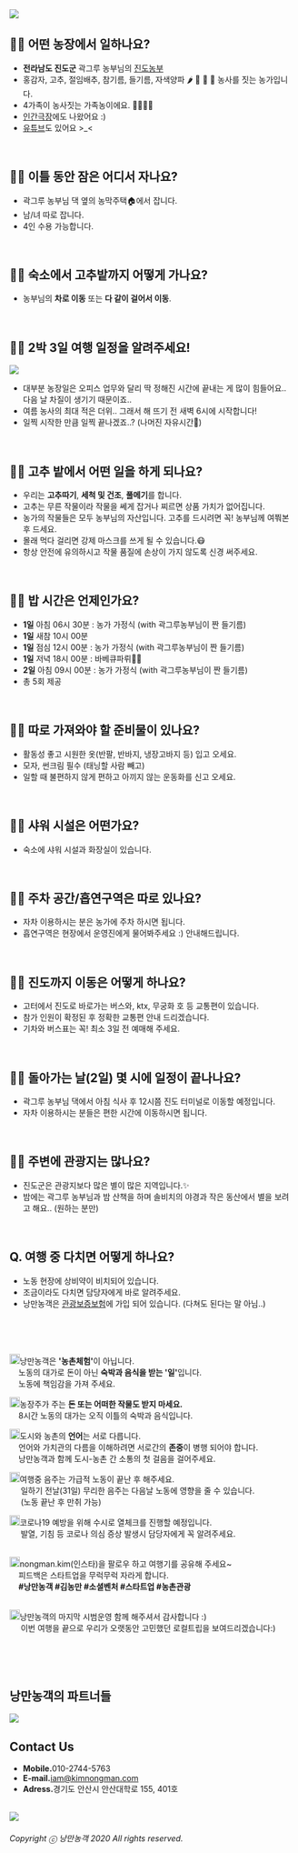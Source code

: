 <img src="https://raw.githubusercontent.com/SUWANKIM/ReadMe_last/master/main.jpeg">

<br>

## 👩‍🌾 어떤 농장에서 일하나요? 
- <b>전라남도 진도군</b> 곽그루 농부님의 [진도농부](https://smartstore.naver.com/jindomiss) 
- 홍감자, 고추, 절임배추, 참기름, 들기름, 자색양파 🌶 🧅 🥬 🥔 농사를 짓는 농가입니다.
- 4가족이 농사짓는 가족농이에요. 👨‍👩‍👦‍👦
- [인간극장](http://mylovekbs.kbs.co.kr/index.html?source=mylovekbs&sname=mylovekbs&stype=magazine&contents_id=70000000287406)에도 나왔어요 :) 
- [유튜브](https://www.youtube.com/channel/UCrdArwdOLdNiIVE4lnMZunA)도 있어요 >_<
<br>

## 👩‍🌾 이틀 동안 잠은 어디서 자나요? 
- 곽그루 농부님 댁 옆의 농막주택🏠에서 잡니다.
- 남/녀 따로 잡니다.
- 4인 수용 가능합니다.

<br>

## 👩‍🌾 숙소에서 고추밭까지 어떻게 가나요?
- 농부님의 <b>차로 이동</b> 또는 <b>다 같이 걸어서 이동</b>.

<br>

## 👩‍🌾 2박 3일 여행 일정을 알려주세요!
<img src="https://github.com/SUWANKIM/ReadMe_last/blob/master/program.png">

- 대부분 농장일은 오피스 업무와 달리 딱 정해진 시간에 끝내는 게 많이 힘들어요.. 다음 날 차질이 생기기 때문이죠..
- 여름 농사의 최대 적은 더위.. 그래서 해 뜨기 전 새벽 6시에 시작합니다!
- 일찍 시작한 만큼 일찍 끝나겠죠..? (나머진 자유시간🧘)

<br>

## 👩‍🌾 고추 밭에서 어떤 일을 하게 되나요?
 
- 우리는 <b>고추따기</b>, <b>세척 및 건조</b>, <b>풀메기</b>를 합니다. 
- 고추는 무른 작물이라 작물을 쎄게 잡거나 찌르면 상품 가치가 없어집니다.
- 농가의 작물들은 모두 농부님의 자산입니다. 고추를 드시려면 꼭! 농부님께 여쭤본 후 드세요.
- 몰래 먹다 걸리면 강제 마스크를 쓰게 될 수 있습니다.😷 
- 항상 안전에 유의하시고 작물 품질에 손상이 가지 않도록 신경 써주세요.

<br>

## 👩‍🌾 밥 시간은 언제인가요? 

- <b>1일</b>  아침 06시 30분 : 농가 가정식 (with 곽그루농부님이 짠 들기름)
- <b>1일</b>  새참 10시 00분
- <b>1일</b>  점심 12시 00분 : 농가 가정식 (with 곽그루농부님이 짠 들기름)
- <b>1일</b>  저녁 18시 00분 : 바베큐파뤼🍺🥓
- <b>2일</b>  아침 09시 00분 : 농가 가정식 (with 곽그루농부님이 짠 들기름)
- 총 5회 제공

<br>

## 👩‍🌾 따로 가져와야 할 준비물이 있나요?
- 활동성 좋고 시원한 옷(반팔, 반바지, 냉장고바지 등) 입고 오세요.
- 모자, 썬크림 필수 (태닝할 사람 빼고)
- 일할 때 불편하지 않게 편하고 아끼지 않는 운동화를 신고 오세요.

<br>

## 👩‍🌾 샤워 시설은 어떤가요?

- 숙소에 샤워 시설과 화장실이 있습니다.

<br>

## 👩‍🌾 주차 공간/흡연구역은 따로 있나요?
- 자차 이용하시는 분은 농가에 주차 하시면 됩니다.
- 흡연구역은 현장에서 운영진에게 물어봐주세요 :) 안내해드립니다.

<br>

## 👩‍🌾 진도까지 이동은 어떻게 하나요?
- 고터에서 진도로 바로가는 버스와, ktx, 무궁화 호 등 교통편이 있습니다.
- 참가 인원이 확정된 후 정확한 교통편 안내 드리겠습니다.
- 기차와 버스표는 꼭! 최소 3일 전 예매해 주세요.

<br>

## 👩‍🌾 돌아가는 날(2일) 몇 시에 일정이 끝나나요?
- 곽그루 농부님 댁에서 아침 식사 후 12시쯤 진도 터미널로 이동할 예정입니다.
- 자차 이용하시는 분들은 편한 시간에 이동하시면 됩니다.

<br>

## 👩‍🌾 주변에 관광지는 많나요?
- 진도군은 관광지보다 많은 별이 많은 지역입니다.✨
- 밤에는 곽그루 농부님과 밤 산책을 하며 솔비치의 야경과 작은 동산에서 별을 보려고 해요.. (원하는 분만)

<br>

## Q. 여행 중 다치면 어떻게 하나요?

- 노동 현장에 상비약이 비치되어 있습니다. 
- 조금이라도 다치면 담당자에게 바로 알려주세요.
- 낭만농객은 [관광보증보험](https://raw.githubusercontent.com/SUWANKIM/ReadMe/master/insurance.png)에 가입 되어 있습니다. (다쳐도 된다는 말 아님..)

<br>
<br>
<br>

<p><img src="https://raw.githubusercontent.com/SUWANKIM/ReadMe/master/pin.jpg" alt="라라라" 
        width="18" height="18">낭만농객은 <b>'농촌체험'</b>이 아닙니다. <br>&nbsp;&nbsp;&nbsp;&nbsp;노동의 대가로 돈이 아닌 <b>숙박과 음식을 받는 '일'</b>입니다. <br>&nbsp;&nbsp;&nbsp;&nbsp;노동에 책임감을 가져 주세요.</p>



<p><img src="https://raw.githubusercontent.com/SUWANKIM/ReadMe/master/pin.jpg" alt="라라라" 
        width="18" height="18">농장주가 주는 <b>돈 또는 어떠한 작물도 받지 마세요.</b> <br>&nbsp;&nbsp;&nbsp;&nbsp;8시간 노동의 대가는 오직 이틀의 숙박과 음식입니다.</p>
        


<p><img src="https://raw.githubusercontent.com/SUWANKIM/ReadMe/master/pin.jpg" alt="라라라" 
        width="18" height="18">도시와 농촌의 <b>언어</b>는 서로 다릅니다.<br>&nbsp;&nbsp;&nbsp;&nbsp;언어와 가치관의 다름을 이해하려면 서로간의 <b>존중</b>이 병행 되어야 합니다.<br>&nbsp;&nbsp;&nbsp;&nbsp;낭만농객과 함께 도시-농촌 간 소통의 첫 걸음을 걸어주세요.</p>

<p><img src="https://raw.githubusercontent.com/SUWANKIM/ReadMe/master/pin.jpg" alt="라라라" 
        width="18" height="18">여행중 음주는 가급적 노동이 끝난 후 해주세요. <br>&nbsp;&nbsp;&nbsp;&nbsp; 일하기 전날(31일) 무리한 음주는 다음날 노동에 영향을 줄 수 있습니다. <br>&nbsp;&nbsp;&nbsp;&nbsp; (노동 끝난 후 만취 가능) </p>
        
<p><img src="https://raw.githubusercontent.com/SUWANKIM/ReadMe/master/pin.jpg" alt="라라라" 
        width="18" height="18">코로나19 예방을 위해 수시로 열체크를 진행할 예정입니다.<br>&nbsp;&nbsp;&nbsp;&nbsp; 발열, 기침 등 코로나 의심 증상 발생시 담당자에게 꼭 알려주세요. <br>&nbsp;&nbsp;&nbsp;&nbsp;</p>

<p><img src="https://raw.githubusercontent.com/SUWANKIM/ReadMe/master/pin.jpg" alt="라라라" 
       width="18" height="18">nongman.kim(인스타)을 팔로우 하고 여행기를 공유해 주세요~<br>&nbsp;&nbsp;&nbsp;&nbsp;피드백은 스타트업을 무럭무럭 자라게 합니다.<br>&nbsp;&nbsp;&nbsp;&nbsp;<b>#낭만농객 #김농만 #소셜벤처 #스타트업 #농촌관광 </b><br>&nbsp;&nbsp;&nbsp;&nbsp; </p>        

<p><img src="https://raw.githubusercontent.com/SUWANKIM/ReadMe/master/pin.jpg" alt="라라라" 
       width="18" height="18">낭만농객의 마지막 시범운영 함께 해주셔서 감사합니다 :)<br>&nbsp;&nbsp;&nbsp;&nbsp; 이번 여행을 끝으로 우리가 오랫동안 고민했던 로컬트립을 보여드리겠습니다:)  <br>&nbsp;&nbsp;&nbsp;&nbsp; </p>   

<br>
<br>


## 낭만농객의 파트너들

<img src="https://raw.githubusercontent.com/SUWANKIM/ReadMe_season4/master/partners.png">

<br>

## Contact Us

- <b>Mobile.</b>010-2744-5763
- <b>E-mail.</b>iam@kimnongman.com
- <b>Adress.</b>경기도 안산시 안산대학로 155, 401호

<br>


<img src="https://raw.githubusercontent.com/SUWANKIM/ReadMe/master/under_pin.png">



<h6>Copyright ⓒ 낭만농객 2020 All rights reserved.</h6>
